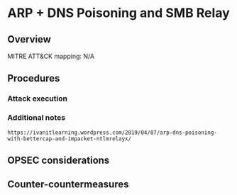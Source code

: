 
# ARP + DNS Poisoning and SMB Relay

## Overview

MITRE ATT&CK mapping: N/A

## Procedures

### Attack execution

### Additional notes

    https://ivanitlearning.wordpress.com/2019/04/07/arp-dns-poisoning-with-bettercap-and-impacket-ntlmrelayx/

## OPSEC considerations

## Counter-countermeasures
